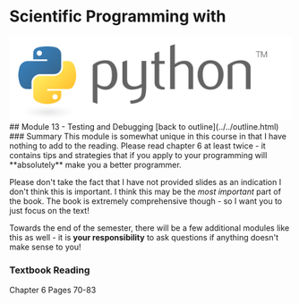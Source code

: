 # Scientific Programming with 
<img src="../../imgs/python.png"/>
## Module 13 - Testing and Debugging
[back to outline](../../outline.html)
### Summary
This module is somewhat unique in this course in that I have nothing to add to the reading.  Please read chapter 6 at least twice - it contains tips and strategies that if you apply to your programming will **absolutely** make you a better programmer.  

Please don't take the fact that I have not provided slides as an indication I don't think this is important.  I think this may be the *most important* part of the book.  The book is extremely comprehensive though - so I want you to just focus on the text!

Towards the end of the semester, there will be a few additional modules like this as well - it is **your responsibility** to ask questions if anything doesn't make sense to you!

### Textbook Reading
Chapter 6
Pages 70-83


